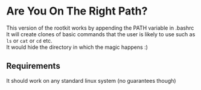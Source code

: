 # Are You On The Right Path?

This version of the rootkit works by appending the PATH variable in .bashrc  
It will create clones of basic commands that the user is likely to use such as `ls` or `cat` or `cd` etc.  
It would hide the directory in which the magic happens :)

## Requirements

It should work on any standard linux system (no guarantees though)
